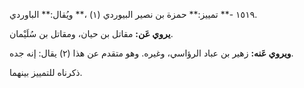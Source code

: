 ١٥١٩ -** تمييز:** حمزة بن نصير البيوردي (١) ،** ويُقال:** الباوردي.

**يروي عَن:** مقاتل بن حيان، ومقاتل بن سُلَيْمان.

**ويروي عَنه:** زهير بن عباد الرؤاسي، وغيره. وهو متقدم عن هذا (٢) يقال: إنه جده.

ذكرناه للتمييز بينهما.